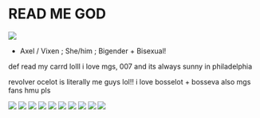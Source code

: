 # READ ME GOD

![](https://cdn.discordapp.com/attachments/843985654463332395/1260369326364692490/1720565830774652433.png?ex=668f11e7&is=668dc067&hm=903660c7e9898d3e583f10d292fdcc145e8b2346dcef0e7462e032354b6c9be5&)

- Axel / Vixen ; She/him ; Bigender + Bisexual!

def read my carrd lolll
i love mgs, 007 and its always sunny in philadelphia 

revolver ocelot is literally me guys lol!! i love bosselot + bosseva also mgs fans hmu pls

![](https://64.media.tumblr.com/f1bdf42aeadbc6bcea2e8a634d06ee13/74f46a2b1b430c09-c3/s100x200/3cf3fc808db8f637787700e3cc9532a92552fbd1.pnj) ![](https://64.media.tumblr.com/66148129afda7c853d13ec4f4f1ea72c/tumblr_prx1b13pVx1xzybrpo1_100.gifv) ![](https://64.media.tumblr.com/07de3937334b915464487d82f61d0a25/tumblr_inline_prx19eLy5N1w9zo5r_100.gifv) ![](https://images-wixmp-ed30a86b8c4ca887773594c2.wixmp.com/f/4053178e-f90c-4056-a597-4f63881ce741/d4lb4ha-9a7f4c7d-c04a-4868-bea8-f4bb029a5bc3.gif?token=eyJ0eXAiOiJKV1QiLCJhbGciOiJIUzI1NiJ9.eyJzdWIiOiJ1cm46YXBwOjdlMGQxODg5ODIyNjQzNzNhNWYwZDQxNWVhMGQyNmUwIiwiaXNzIjoidXJuOmFwcDo3ZTBkMTg4OTgyMjY0MzczYTVmMGQ0MTVlYTBkMjZlMCIsIm9iaiI6W1t7InBhdGgiOiJcL2ZcLzQwNTMxNzhlLWY5MGMtNDA1Ni1hNTk3LTRmNjM4ODFjZTc0MVwvZDRsYjRoYS05YTdmNGM3ZC1jMDRhLTQ4NjgtYmVhOC1mNGJiMDI5YTViYzMuZ2lmIn1dXSwiYXVkIjpbInVybjpzZXJ2aWNlOmZpbGUuZG93bmxvYWQiXX0.B3s6i3H8ShiwRCPKwSWzTxSzvbQb1PNKN4hf55chicY) ![](https://images-wixmp-ed30a86b8c4ca887773594c2.wixmp.com/f/2f49d35a-a065-4514-8da2-51a2b80ac7ab/d3jpkcm-70526f0e-d940-4289-8198-5cc5dc806555.gif?token=eyJ0eXAiOiJKV1QiLCJhbGciOiJIUzI1NiJ9.eyJzdWIiOiJ1cm46YXBwOjdlMGQxODg5ODIyNjQzNzNhNWYwZDQxNWVhMGQyNmUwIiwiaXNzIjoidXJuOmFwcDo3ZTBkMTg4OTgyMjY0MzczYTVmMGQ0MTVlYTBkMjZlMCIsIm9iaiI6W1t7InBhdGgiOiJcL2ZcLzJmNDlkMzVhLWEwNjUtNDUxNC04ZGEyLTUxYTJiODBhYzdhYlwvZDNqcGtjbS03MDUyNmYwZS1kOTQwLTQyODktODE5OC01Y2M1ZGM4MDY1NTUuZ2lmIn1dXSwiYXVkIjpbInVybjpzZXJ2aWNlOmZpbGUuZG93bmxvYWQiXX0.kFH8dnYFN6Ow7WwtXJmhGdu-Ow9eZTEPhJdpHAAzHm0) ![](https://images-wixmp-ed30a86b8c4ca887773594c2.wixmp.com/f/b6b32f43-2068-4c1e-b997-af16d761296e/d1j9u4k-a99c7ace-0f4d-463d-bf45-354fa6cee99f.gif?token=eyJ0eXAiOiJKV1QiLCJhbGciOiJIUzI1NiJ9.eyJzdWIiOiJ1cm46YXBwOjdlMGQxODg5ODIyNjQzNzNhNWYwZDQxNWVhMGQyNmUwIiwiaXNzIjoidXJuOmFwcDo3ZTBkMTg4OTgyMjY0MzczYTVmMGQ0MTVlYTBkMjZlMCIsIm9iaiI6W1t7InBhdGgiOiJcL2ZcL2I2YjMyZjQzLTIwNjgtNGMxZS1iOTk3LWFmMTZkNzYxMjk2ZVwvZDFqOXU0ay1hOTljN2FjZS0wZjRkLTQ2M2QtYmY0NS0zNTRmYTZjZWU5OWYuZ2lmIn1dXSwiYXVkIjpbInVybjpzZXJ2aWNlOmZpbGUuZG93bmxvYWQiXX0.Fccyju0YNlgyUej_FHOxo3BOseq3zoAFDNb5sJU0xfA) ![](https://images-wixmp-ed30a86b8c4ca887773594c2.wixmp.com/f/10f8c0b2-e735-4af0-a2dd-9d21c8e10038/d2kjrb2-fafd8cc5-bae1-4af4-9f03-333de7ac7bd4.png?token=eyJ0eXAiOiJKV1QiLCJhbGciOiJIUzI1NiJ9.eyJzdWIiOiJ1cm46YXBwOjdlMGQxODg5ODIyNjQzNzNhNWYwZDQxNWVhMGQyNmUwIiwiaXNzIjoidXJuOmFwcDo3ZTBkMTg4OTgyMjY0MzczYTVmMGQ0MTVlYTBkMjZlMCIsIm9iaiI6W1t7InBhdGgiOiJcL2ZcLzEwZjhjMGIyLWU3MzUtNGFmMC1hMmRkLTlkMjFjOGUxMDAzOFwvZDJranJiMi1mYWZkOGNjNS1iYWUxLTRhZjQtOWYwMy0zMzNkZTdhYzdiZDQucG5nIn1dXSwiYXVkIjpbInVybjpzZXJ2aWNlOmZpbGUuZG93bmxvYWQiXX0.2vp5v4rdxYVuRCgS_2nc9qIWDlpj2W7TMGYOorc9mjY) ![](https://images-wixmp-ed30a86b8c4ca887773594c2.wixmp.com/f/64eb72d5-5cf4-4398-8d01-d9a8fccd9560/d1rkchb-3aa2029e-f902-40f9-85af-2909c891ec88.png?token=eyJ0eXAiOiJKV1QiLCJhbGciOiJIUzI1NiJ9.eyJzdWIiOiJ1cm46YXBwOjdlMGQxODg5ODIyNjQzNzNhNWYwZDQxNWVhMGQyNmUwIiwiaXNzIjoidXJuOmFwcDo3ZTBkMTg4OTgyMjY0MzczYTVmMGQ0MTVlYTBkMjZlMCIsIm9iaiI6W1t7InBhdGgiOiJcL2ZcLzY0ZWI3MmQ1LTVjZjQtNDM5OC04ZDAxLWQ5YThmY2NkOTU2MFwvZDFya2NoYi0zYWEyMDI5ZS1mOTAyLTQwZjktODVhZi0yOTA5Yzg5MWVjODgucG5nIn1dXSwiYXVkIjpbInVybjpzZXJ2aWNlOmZpbGUuZG93bmxvYWQiXX0.DATIEcEyWbFLlYSZMxwbb6nKfeVpTqAA1MMnmywlEac) ![](https://images-wixmp-ed30a86b8c4ca887773594c2.wixmp.com/f/2f49d35a-a065-4514-8da2-51a2b80ac7ab/d3jgu1p-b5e9e96d-0c53-493a-8e12-5e68a405ea44.gif?token=eyJ0eXAiOiJKV1QiLCJhbGciOiJIUzI1NiJ9.eyJzdWIiOiJ1cm46YXBwOjdlMGQxODg5ODIyNjQzNzNhNWYwZDQxNWVhMGQyNmUwIiwiaXNzIjoidXJuOmFwcDo3ZTBkMTg4OTgyMjY0MzczYTVmMGQ0MTVlYTBkMjZlMCIsIm9iaiI6W1t7InBhdGgiOiJcL2ZcLzJmNDlkMzVhLWEwNjUtNDUxNC04ZGEyLTUxYTJiODBhYzdhYlwvZDNqZ3UxcC1iNWU5ZTk2ZC0wYzUzLTQ5M2EtOGUxMi01ZTY4YTQwNWVhNDQuZ2lmIn1dXSwiYXVkIjpbInVybjpzZXJ2aWNlOmZpbGUuZG93bmxvYWQiXX0.S1RxW3TVjk2SiupZjdiP4mhVXIadQdIyIjik2wiin3M) ![](https://images-wixmp-ed30a86b8c4ca887773594c2.wixmp.com/f/2f49d35a-a065-4514-8da2-51a2b80ac7ab/d3gfvpg-de540939-15ff-4193-a0de-e22e8c63b2ca.gif?token=eyJ0eXAiOiJKV1QiLCJhbGciOiJIUzI1NiJ9.eyJzdWIiOiJ1cm46YXBwOjdlMGQxODg5ODIyNjQzNzNhNWYwZDQxNWVhMGQyNmUwIiwiaXNzIjoidXJuOmFwcDo3ZTBkMTg4OTgyMjY0MzczYTVmMGQ0MTVlYTBkMjZlMCIsIm9iaiI6W1t7InBhdGgiOiJcL2ZcLzJmNDlkMzVhLWEwNjUtNDUxNC04ZGEyLTUxYTJiODBhYzdhYlwvZDNnZnZwZy1kZTU0MDkzOS0xNWZmLTQxOTMtYTBkZS1lMjJlOGM2M2IyY2EuZ2lmIn1dXSwiYXVkIjpbInVybjpzZXJ2aWNlOmZpbGUuZG93bmxvYWQiXX0.cQomctkepGUGzDyUtAjaTW-4agVprrYhoriaWyWxQKQ)
